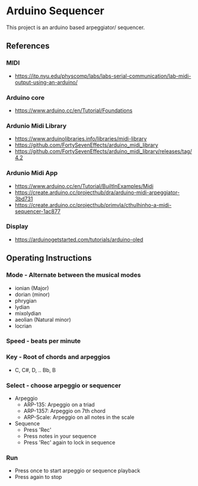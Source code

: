 # Arduino Sequencer
This project is an arduino based arpeggiator/ sequencer.

## References
### MIDI
- https://itp.nyu.edu/physcomp/labs/labs-serial-communication/lab-midi-output-using-an-arduino/

### Arduino core
- https://www.arduino.cc/en/Tutorial/Foundations

### Ardunio Midi Library
- https://www.arduinolibraries.info/libraries/midi-library
- https://github.com/FortySevenEffects/arduino_midi_library
- https://github.com/FortySevenEffects/arduino_midi_library/releases/tag/4.2

### Ardunio Midi App
- https://www.arduino.cc/en/Tutorial/BuiltInExamples/Midi
- https://create.arduino.cc/projecthub/dra/arduino-midi-arpeggiator-3bd731
- https://create.arduino.cc/projecthub/primvla/cthulhinho-a-midi-sequencer-1ac877

### Display
- https://arduinogetstarted.com/tutorials/arduino-oled

## Operating Instructions
### Mode - Alternate between the musical modes
- ionian (Major)
- dorian (minor)
- phrygian
- lydian
- mixolydian
- aeolian (Natural minor)
- locrian
### Speed - beats per minute
### Key - Root of chords and arpeggios
- C, C#, D, .. Bb, B
### Select - choose arpeggio or sequencer
- Arpeggio
  - ARP-135:  Arpeggio on a triad
  - ARP-1357: Arpeggio on 7th chord
  - ARP-Scale: Arpeggio on all notes in the scale
- Sequence
  - Press 'Rec'
  - Press notes in your sequence
  - Press 'Rec' again to lock in sequence
### Run
- Press once to start arpeggio or sequence playback
- Press again to stop

